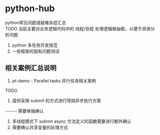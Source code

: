 # python-hub
python常见问题或疑难杂症汇总  
TODO 当前主要对业务逻辑代码中的 线程/协程 处理逻辑做抽取，以便于具体分析问题  

1. python 多任务开发规范  
1. 一些框架的固有问题测试  

## 相关案例汇总说明
1. pt-demo - Parallel tasks 并行任务相关案例  

TODO
1. 提供采用 submit 的方式进行常规异步执行方案  

------ 需要单独确认
1. 多线程模式下 submit async 方法定义的函数需要进行额外确认  
1. 需要确认共享变量的处理方式  
